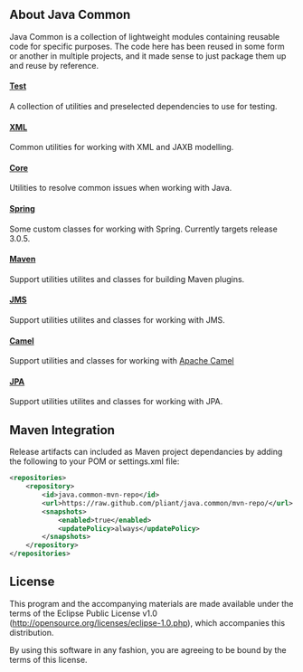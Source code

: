 ## About Java Common

Java Common is a collection of lightweight modules containing reusable code for specific purposes.  The code here 
has been reused in some form or another in multiple projects, and it made sense to just package them up and 
reuse by reference.

#### [Test](tree/master/test)
A collection of utilities and preselected dependencies to use for testing.

#### [XML](tree/master/xml)
Common utilities for working with XML and JAXB modelling.

#### [Core](tree/master/core)
Utilities to resolve common issues when working with Java.

#### [Spring](tree/master/spring)
Some custom classes for working with Spring.  Currently targets release 3.0.5.

#### [Maven](tree/master/maven)
Support utilities utilites and classes for building Maven plugins.

#### [JMS](tree/master/jms)
Support utilities utilites and classes for working with JMS.

#### [Camel](tree/master/camel)
Support utilities and classes for working with [Apache Camel](http://camel.apache.org/)

#### [JPA](tree/master/jpa)
Support utilities utilites and classes for working with JPA.

## Maven Integration

Release artifacts can included as Maven project dependancies by adding the following to your POM or settings.xml file:

```xml
<repositories>
	<repository>
		<id>java.common-mvn-repo</id>
		<url>https://raw.github.com/pliant/java.common/mvn-repo/</url>
		<snapshots>
			<enabled>true</enabled>
			<updatePolicy>always</updatePolicy>
		</snapshots>
	</repository>
</repositories>
```

## License

This program and the accompanying materials are made available under the terms of the Eclipse Public License v1.0 (http://opensource.org/licenses/eclipse-1.0.php), which accompanies this distribution.

By using this software in any fashion, you are agreeing to be bound by the terms of this license.